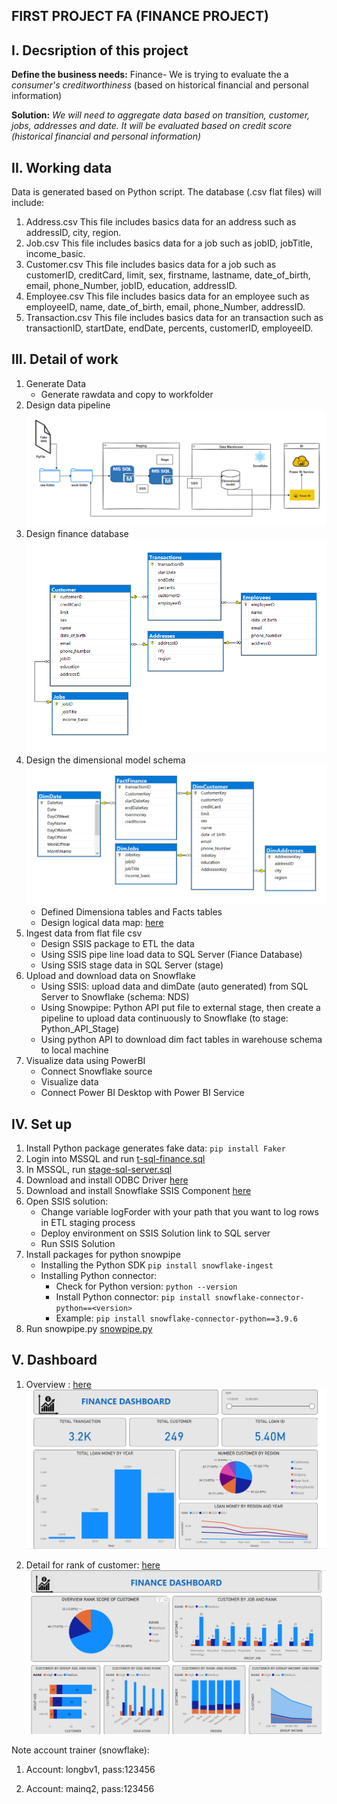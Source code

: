 ## FIRST PROJECT FA (FINANCE PROJECT)

## I. Decsription of this project

**Define the business needs:** 
Finance- We is trying to evaluate the a *consumer's creditworthiness* (based on historical financial and personal information)

**Solution:**
*We will need to aggregate data based on *transition*, *customer*, *jobs*, *addresses* and *date*. It will be evaluated based on *credit score* (historical financial and personal information)*

## II. Working data

Data is generated based on Python script. The database (.csv flat files) will include:
1. Address.csv
	This file includes basics data for an address such as addressID, city, region.
2. Job.csv
	This file includes basics data for a job such as jobID, jobTitle, income_basic.
3. Customer.csv
	This file includes basics data for a job such as customerID, creditCard, limit, sex, firstname, lastname, date_of_birth, email, phone_Number, jobID, education, addressID.
4. Employee.csv
	This file includes basics data for an employee such as employeeID, name, date_of_birth, email, phone_Number, addressID.
5. Transaction.csv
	This file includes basics data for an transaction such as transactionID, startDate, endDate, percents, customerID, employeeID.

## III. Detail of work

1. Generate Data
    - Generate rawdata and copy to workfolder
2. Design data pipeline ![data_pipeline](./docs/data_pipeline.png)
3. Design finance database ![finance_database](./docs/finance_database.png)
4. Design the dimensional model schema ![Finance_DW](./docs/Finance_DW.png)
    - Defined Dimensiona tables and Facts tables
    - Design logical data map: [here]()
5. Ingest data from flat file csv
    -  Design SSIS package to ETL the data
    -  Using SSIS pipe line load data to SQL Server (Fiance Database)
    -  Using SSIS stage data in SQL Server (stage)
6. Upload and download data on Snowflake
    -  Using SSIS: upload data and dimDate (auto generated) from SQL Server to Snowflake (schema: NDS)
    -  Using Snowpipe: Python API put file to external stage, then create a pipeline to upload data continuously to Snowflake (to stage: Python_API_Stage)
    -  Using python API to download dim fact tables in warehouse schema to local machine
7. Visualize data using PowerBI
   - Connect Snowflake source
   - Visualize data
   -  Connect Power BI Desktop with Power BI Service

## IV. Set up
1. Install Python package generates fake data: `pip install Faker`
2. Login into MSSQL and run [t-sql-finance.sql](./src/mssql/t-sql-finance.sql)
3. In MSSQL, run [stage-sql-server.sql](./src/mssql/stage-sql-server.sql)
4. Download and install ODBC Driver [here](https://sfc-repo.snowflakecomputing.com/odbc/win64/latest/index.html)
5. Download and install Snowflake SSIS Component [here](https://www.cdata.com/drivers/snowflake/ssis)
6. Open SSIS solution:
   - Change variable logForder with your path that you want to log rows in ETL staging process
   - Deploy environment on SSIS Solution link to SQL server
   - Run SSIS Solution
7. Install packages for python snowpipe
   - Installing the Python SDK `pip install snowflake-ingest`
   - Installing Python connector:
     + Check for Python version: `python --version`
     + Install Python connector: `pip install snowflake-connector-python==<version>`
     + Example: `pip install snowflake-connector-python==3.9.6`
8. Run snowpipe.py [snowpipe.py](./src/snowpipe/snowpipe.py)

## V. Dashboard
1. Overview : [here](https://app.powerbi.com/view?r=eyJrIjoiZmE0YTE4N2QtMTc3OC00MzJiLWJiZDQtYWE3NzE4YzE0ZTkzIiwidCI6ImYwMWU5MzBhLWI1MmUtNDJiMS1iNzBmLWE4ODgyYjVkMDQzYiIsImMiOjEwfQ%3D%3D&pageName=ReportSection)
![DASHBOARD](./docs/DASHBOARD.png)

2. Detail for rank of customer: [here](https://app.powerbi.com/view?r=eyJrIjoiZmE0YTE4N2QtMTc3OC00MzJiLWJiZDQtYWE3NzE4YzE0ZTkzIiwidCI6ImYwMWU5MzBhLWI1MmUtNDJiMS1iNzBmLWE4ODgyYjVkMDQzYiIsImMiOjEwfQ%3D%3D&pageName=ReportSection3cf65f523be593a0e166)
![DASHBOARD1](./docs/DASHBOARD1.png)

Note account trainer (snowflake):

1. Account: longbv1, pass:123456

2. Account: mainq2, pass:123456
